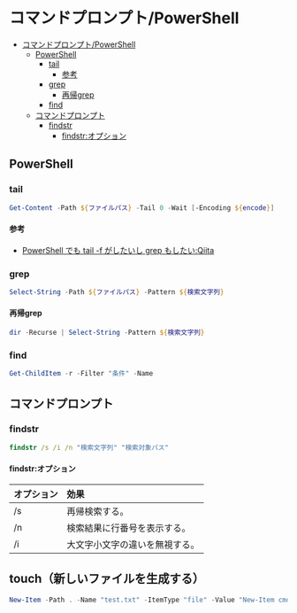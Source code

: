 # コマンドプロンプト/PowerShell

- [コマンドプロンプト/PowerShell](#コマンドプロンプトpowershell)
  - [PowerShell](#powershell)
    - [tail](#tail)
      - [参考](#参考)
    - [grep](#grep)
      - [再帰grep](#再帰grep)
    - [find](#find)
  - [コマンドプロンプト](#コマンドプロンプト)
    - [findstr](#findstr)
      - [findstr:オプション](#findstrオプション)


## PowerShell

### tail

``` powershell
Get-Content -Path ${ファイルパス} -Tail 0 -Wait [-Encoding ${encode}]
```

#### 参考

- [PowerShell でも tail -f がしたいし grep もしたい:Qiita](https://qiita.com/yokra9/items/d95abda8a795d4e19e0e)

### grep

``` powershell
Select-String -Path ${ファイルパス} -Pattern ${検索文字列}
```

#### 再帰grep

``` powershell
dir -Recurse | Select-String -Pattern ${検索文字列}
```

### find

``` powershell
Get-ChildItem -r -Filter "条件" -Name
```

## コマンドプロンプト

### findstr

``` cmd
findstr /s /i /n "検索文字列" "検索対象パス"
```

#### findstr:オプション

| オプション | 効果 |
| :------  | :-- |
| /s       | 再帰検索する。 |
| /n       | 検索結果に行番号を表示する。 |
| /i       | 大文字小文字の違いを無視する。 |

## touch（新しいファイルを生成する）

``` powershell
New-Item -Path . -Name "test.txt" -ItemType "file" -Value "New-Item cmdlet test."
```